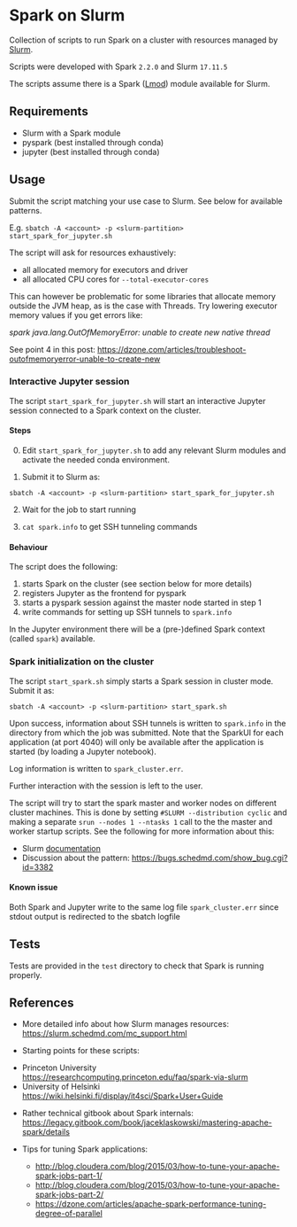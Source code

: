 # Spark on Slurm

Collection of scripts to run Spark on a cluster with
resources managed by [Slurm](https://slurm.schedmd.com/).

Scripts were developed with Spark `2.2.0` and Slurm `17.11.5`

The scripts assume there is a Spark
([Lmod](https://lmod.readthedocs.io/en/latest/010_user.html))
module available for Slurm.


## Requirements

* Slurm with a Spark module
* pyspark (best installed through conda)
* jupyter (best installed through conda)


## Usage

Submit the script matching your use case to Slurm.
See below for available patterns.

E.g.
`sbatch -A <account> -p <slurm-partition> start_spark_for_jupyter.sh`

The script will ask for resources exhaustively:

- all allocated memory for executors and driver
- all allocated CPU cores for `--total-executor-cores`

This can however be problematic for some libraries that allocate
memory outside the JVM heap, as is the case with Threads.
Try lowering executor memory values if you get errors like:

*spark java.lang.OutOfMemoryError: unable to create new native thread*

See point 4 in this post:
https://dzone.com/articles/troubleshoot-outofmemoryerror-unable-to-create-new

### Interactive Jupyter session

The script `start_spark_for_jupyter.sh` will start an interactive Jupyter
session connected to a Spark context on the cluster.

#### Steps

0. Edit `start_spark_for_jupyter.sh` to add any relevant Slurm modules 
   and activate the needed conda environment.

1. Submit it to Slurm as:

  `sbatch -A <account> -p <slurm-partition> start_spark_for_jupyter.sh`

2. Wait for the job to start running

3. `cat spark.info` to get SSH tunneling commands

#### Behaviour

The script does the following:
1. starts Spark on the cluster (see section below for more details)
2. registers Jupyter as the frontend for pyspark
3. starts a pyspark session against the master node started in step 1
4. write commands for setting up SSH tunnels to `spark.info`

In the Jupyter environment there will be a (pre-)defined Spark context
(called `spark`) available.


### Spark initialization on the cluster

The script `start_spark.sh` simply starts a Spark session in cluster mode.
Submit it as:

`sbatch -A <account> -p <slurm-partition> start_spark.sh`

Upon success, information about SSH tunnels is written to `spark.info` in
the directory from which the job was submitted.
Note that the SparkUI for each application (at port 4040) will only be
available after the application is started (by loading a Jupyter notebook).

Log information is written to `spark_cluster.err`.

Further interaction with the session is left to the user.

The script will try to start the spark master and worker nodes
on different cluster machines. This is done by setting
`#SLURM --distribution cyclic` and making a separate `srun --nodes 1 --ntasks 1`
call to the the master and worker startup scripts.
See the following for more information about this:
* Slurm [documentation](https://slurm.schedmd.com/srun.html#lbAE)
* Discussion about the pattern: https://bugs.schedmd.com/show_bug.cgi?id=3382



#### Known issue

Both Spark and Jupyter write to the same log file `spark_cluster.err` since
stdout output is redirected to the sbatch logfile


## Tests

Tests are provided in the `test` directory to check that Spark is running
properly.


## References

* More detailed info about how Slurm manages resources: https://slurm.schedmd.com/mc_support.html

*  Starting points for these scripts:
  - Princeton University https://researchcomputing.princeton.edu/faq/spark-via-slurm
  - University of Helsinki https://wiki.helsinki.fi/display/it4sci/Spark+User+Guide

* Rather technical gitbook about Spark internals:
https://legacy.gitbook.com/book/jaceklaskowski/mastering-apache-spark/details

* Tips for tuning Spark applications:
  - http://blog.cloudera.com/blog/2015/03/how-to-tune-your-apache-spark-jobs-part-1/
  - http://blog.cloudera.com/blog/2015/03/how-to-tune-your-apache-spark-jobs-part-2/
  - https://dzone.com/articles/apache-spark-performance-tuning-degree-of-parallel
